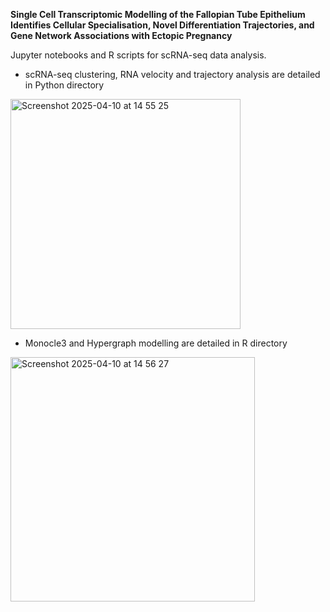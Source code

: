 **Single Cell Transcriptomic Modelling of the Fallopian Tube 
Epithelium Identifies Cellular Specialisation, Novel Differentiation 
Trajectories, and Gene Network Associations with Ectopic Pregnancy**

Jupyter notebooks and R scripts for scRNA-seq data analysis. 

* scRNA-seq clustering, RNA velocity and trajectory analysis are detailed in Python directory 

<img width="368" alt="Screenshot 2025-04-10 at 14 55 25" src="https://github.com/user-attachments/assets/17114d7b-4b4f-4627-9a48-d7009e1e3201" />

* Monocle3 and Hypergraph modelling are detailed in R directory


<img width="391" alt="Screenshot 2025-04-10 at 14 56 27" src="https://github.com/user-attachments/assets/2937f6b9-d87a-44e4-b3a1-fa1faa6ac683" />


